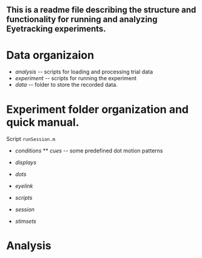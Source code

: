 ## This is a readme file describing the structure and functionality for running and analyzing Eyetracking experiments.

# Data organizaion

* *analysis* -- scripts for loading and processing trial data
* *experiment* -- scripts for running the experiment
* *data* -- folder to store the recorded data.

# Experiment folder organization and quick manual.

Script `runSession.m` 

* *conditions* 
** *cues* -- some predefined dot motion patterns
* *displays*

* *dots*
* *eyelink*
* *scripts*
* *session*
* *stimsets* 


# Analysis



